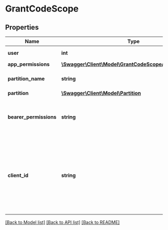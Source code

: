 # GrantCodeScope

## Properties
Name | Type | Description | Notes
------------ | ------------- | ------------- | -------------
**user** | **int** | The ID of your user. | [optional] 
**app_permissions** | [**\Swagger\Client\Model\GrantCodeScopeAppPermissions[]**](GrantCodeScopeAppPermissions.md) |  | [optional] 
**partition_name** | **string** | The name of the partition you are on. | [optional] 
**partition** | [**\Swagger\Client\Model\Partition**](Partition.md) |  | [optional] 
**bearer_permissions** | **string** | Comma-delimited list of scopes authorized by this token. | [optional] 
**client_id** | **string** | The client ID will be generated on creation of the application. Normally, a 32 character hexadecimal numeric string. | [optional] 

[[Back to Model list]](../README.md#documentation-for-models) [[Back to API list]](../README.md#documentation-for-api-endpoints) [[Back to README]](../README.md)


